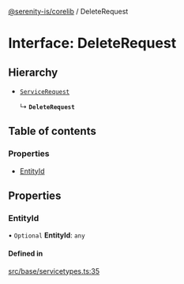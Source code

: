 [@serenity-is/corelib](../README.md) / DeleteRequest

# Interface: DeleteRequest

## Hierarchy

- [`ServiceRequest`](ServiceRequest.md)

  ↳ **`DeleteRequest`**

## Table of contents

### Properties

- [EntityId](DeleteRequest.md#entityid)

## Properties

### EntityId

• `Optional` **EntityId**: `any`

#### Defined in

[src/base/servicetypes.ts:35](https://github.com/serenity-is/serenity/blob/master/packages/corelib/src/base/servicetypes.ts#L35)
